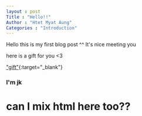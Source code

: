 ```yaml
---
layout : post
Title : "Hello!!"
Author : "Htet Myat Aung"
Categories : "Introduction"
---
```

Hello this is my first blog post ^^
It's nice meeting you

here is a gift for you <3

["gift"](https://www.youtube.com/watch?v=dQw4w9WgXcQ&pp=ygUVbmV2ZXIgZ29ubmEgZ2l2ZSB1IHVw){:target="_blank"}

### I'm jk
<b> can I mix html here too?? </b>
=======
<br>
